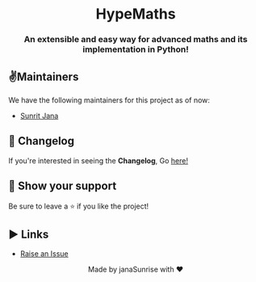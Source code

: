 <center>

# HypeMaths

### An extensible and easy way for advanced maths and its implementation in Python!

</center>

## ✌️Maintainers
We have the following maintainers for this project as of now:
- [Sunrit Jana](https://github.com/janaSunrise)

## 📢 Changelog
If you're interested in seeing the **Changelog**, Go [here!](https://github.com/janaSunrise/HypeMaths/blob/main/CHANGELOG.md)

## 🙌 Show your support

Be sure to leave a ⭐️ if you like the project!

## ▶ Links
- [Raise an Issue](https://github.com/janaSunrise/HypeMaths/issues)


<center>

Made by janaSunrise with ❤

</center>

